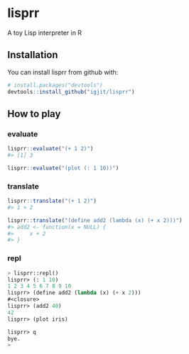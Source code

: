 # lisprr

A toy Lisp interpreter in R

## Installation

You can install lisprr from github with:


``` r
# install.packages("devtools")
devtools::install_github("igjit/lisprr")
```

## How to play

### evaluate

```r
lisprr::evaluate("(+ 1 2)")
#> [1] 3
```

```r
lisprr::evaluate("(plot (: 1 10))")
```

### translate

```r
lisprr::translate("(+ 1 2)")
#> 1 + 2
```

```r
lisprr::translate("(define add2 (lambda (x) (+ x 2)))")
#> add2 <- function(x = NULL) {
#>     x + 2
#> }
```

### repl

```lisp
> lisprr::repl()
lisprr> (: 1 10)
1 2 3 4 5 6 7 8 9 10
lisprr> (define add2 (lambda (x) (+ x 2)))
#<closure>
lisprr> (add2 40)
42
lisprr> (plot iris)

lisprr> q
bye.
>
```
